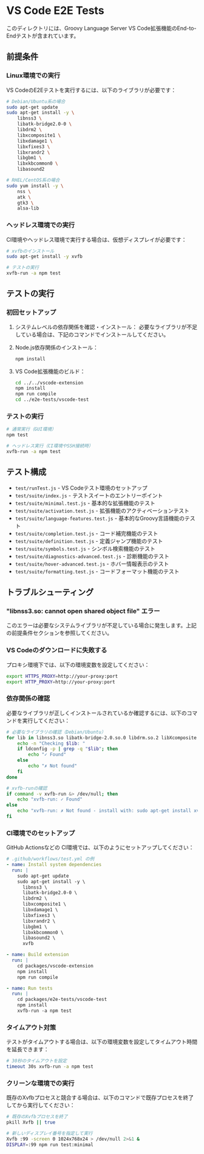# VS Code E2E Tests

このディレクトリには、Groovy Language Server VS Code拡張機能のEnd-to-Endテストが含まれています。

## 前提条件

### Linux環境での実行

VS CodeのE2Eテストを実行するには、以下のライブラリが必要です：

```bash
# Debian/Ubuntu系の場合
sudo apt-get update
sudo apt-get install -y \
    libnss3 \
    libatk-bridge2.0-0 \
    libdrm2 \
    libxcomposite1 \
    libxdamage1 \
    libxfixes3 \
    libxrandr2 \
    libgbm1 \
    libxkbcommon0 \
    libasound2

# RHEL/CentOS系の場合
sudo yum install -y \
    nss \
    atk \
    gtk3 \
    alsa-lib
```

### ヘッドレス環境での実行

CI環境やヘッドレス環境で実行する場合は、仮想ディスプレイが必要です：

```bash
# xvfbのインストール
sudo apt-get install -y xvfb

# テストの実行
xvfb-run -a npm test
```

## テストの実行

### 初回セットアップ

1. システムレベルの依存関係を確認・インストール：
   必要なライブラリが不足している場合は、下記のコマンドでインストールしてください。

2. Node.js依存関係のインストール：
   ```bash
   npm install
   ```

3. VS Code拡張機能のビルド：
   ```bash
   cd ../../vscode-extension
   npm install
   npm run compile
   cd ../e2e-tests/vscode-test
   ```

### テストの実行

```bash
# 通常実行（GUI環境）
npm test

# ヘッドレス実行（CI環境やSSH接続時）
xvfb-run -a npm test
```

## テスト構成

- `test/runTest.js` - VS Codeテスト環境のセットアップ
- `test/suite/index.js` - テストスイートのエントリーポイント
- `test/suite/minimal.test.js` - 基本的な拡張機能のテスト
- `test/suite/activation.test.js` - 拡張機能のアクティベーションテスト
- `test/suite/language-features.test.js` - 基本的なGroovy言語機能のテスト
- `test/suite/completion.test.js` - コード補完機能のテスト
- `test/suite/definition.test.js` - 定義ジャンプ機能のテスト
- `test/suite/symbols.test.js` - シンボル検索機能のテスト
- `test/suite/diagnostics-advanced.test.js` - 診断機能のテスト
- `test/suite/hover-advanced.test.js` - ホバー情報表示のテスト
- `test/suite/formatting.test.js` - コードフォーマット機能のテスト

## トラブルシューティング

### "libnss3.so: cannot open shared object file" エラー

このエラーは必要なシステムライブラリが不足している場合に発生します。上記の前提条件セクションを参照してください。

### VS Codeのダウンロードに失敗する

プロキシ環境下では、以下の環境変数を設定してください：

```bash
export HTTPS_PROXY=http://your-proxy:port
export HTTP_PROXY=http://your-proxy:port
```

### 依存関係の確認

必要なライブラリが正しくインストールされているか確認するには、以下のコマンドを実行してください：

```bash
# 必要なライブラリの確認（Debian/Ubuntu）
for lib in libnss3.so libatk-bridge-2.0.so.0 libdrm.so.2 libXcomposite.so.1 libXdamage.so.1 libXfixes.so.3 libXrandr.so.2 libgbm.so.1 libxkbcommon.so.0 libasound.so.2; do
    echo -n "Checking $lib: "
    if ldconfig -p | grep -q "$lib"; then
        echo "✓ Found"
    else
        echo "✗ Not found"
    fi
done

# xvfb-runの確認
if command -v xvfb-run &> /dev/null; then
    echo "xvfb-run: ✓ Found"
else
    echo "xvfb-run: ✗ Not found - install with: sudo apt-get install xvfb"
fi
```

### CI環境でのセットアップ

GitHub Actionsなどの CI環境では、以下のようにセットアップしてください：

```yaml
# .github/workflows/test.yml の例
- name: Install system dependencies
  run: |
    sudo apt-get update
    sudo apt-get install -y \
      libnss3 \
      libatk-bridge2.0-0 \
      libdrm2 \
      libxcomposite1 \
      libxdamage1 \
      libxfixes3 \
      libxrandr2 \
      libgbm1 \
      libxkbcommon0 \
      libasound2 \
      xvfb

- name: Build extension
  run: |
    cd packages/vscode-extension
    npm install
    npm run compile

- name: Run tests
  run: |
    cd packages/e2e-tests/vscode-test
    npm install
    xvfb-run -a npm test
```

### タイムアウト対策

テストがタイムアウトする場合は、以下の環境変数を設定してタイムアウト時間を延長できます：

```bash
# 30秒のタイムアウトを設定
timeout 30s xvfb-run -a npm test
```

### クリーンな環境での実行

既存のXvfbプロセスと競合する場合は、以下のコマンドで既存プロセスを終了してから実行してください：

```bash
# 既存のXvfbプロセスを終了
pkill Xvfb || true

# 新しいディスプレイ番号を指定して実行
Xvfb :99 -screen 0 1024x768x24 > /dev/null 2>&1 &
DISPLAY=:99 npm run test:minimal
```
